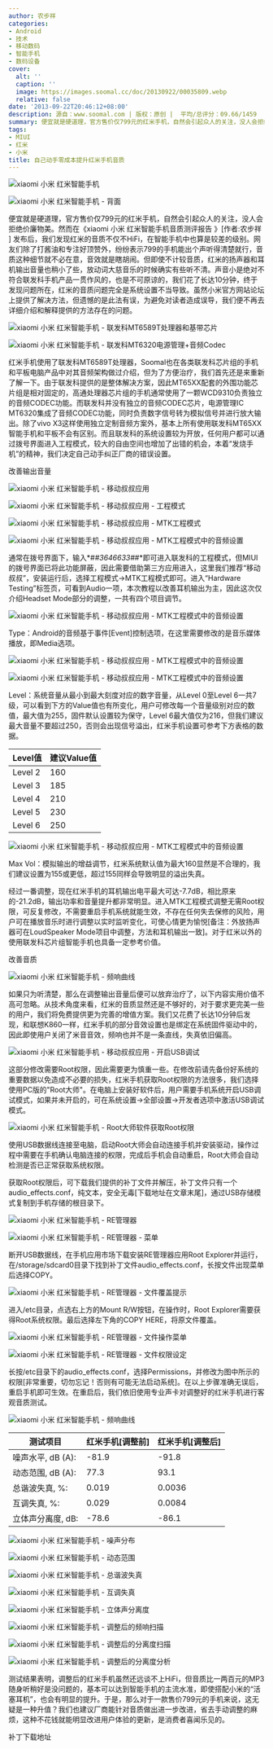 ```yaml
---
author: 农步祥
categories:
- Android
- 技术
- 移动数码
- 智能手机
- 数码设备
cover:
  alt: ''
  caption: ''
  image: https://images.soomal.cc/doc/20130922/00035809.webp
  relative: false
date: '2013-09-22T20:46:12+08:00'
description: 源自：www.soomal.com | 版权：原创 |  平均/总评分：09.66/1459
summary: 便宜就是硬道理，官方售价仅799元的红米手机，自然会引起众人的关注，没人会拒绝价廉物美。但我们也发现红米的音质在智能手机中也算是较差的级别，但完全可以自行修正，为了解决技术问题，提升用户体验，本着发烧手机的精神，我们决定自己动手纠正厂商的错误设置。
tags:
- MIUI
- 红米
- 小米
title: 自己动手零成本提升红米手机音质
---
```


![xiaomi 小米 红米智能手机](https://images.soomal.cc/doc/20130921/00035762_01.webp)



![xiaomi  小米 红米智能手机 - 背面](https://images.soomal.cc/doc/20130901/00035161_01.webp)



便宜就是硬道理，官方售价仅799元的红米手机，自然会引起众人的关注，没人会拒绝价廉物美。然而在《xiaomi 小米 红米智能手机音质测评报告 》[作者:农步祥 ]
发布后，我们发现红米的音质不仅不HiFi，在智能手机中也算是较差的级别。网友们除了打酱油和专注好顶赞外，纷纷表示799的手机能出个声听得清楚就行，音质这种细节就不必在意，音效就是瞎胡闹。但即使不计较音质，红米的扬声器和耳机输出音量也稍小了些，放动词大慈音乐的时候确实有些听不清。声音小是绝对不符合联发科手机产品一贯作风的，也是不可原谅的，我们花了长达10分钟，终于发现问题所在，红米的音质问题完全是系统设置不当导致。虽然小米官方网站论坛上提供了解决方法，但遗憾的是此法有误，为避免对读者造成误导，我们便不再去详细介绍和解释提供的方法存在的问题。



![xiaomi  小米 红米智能手机 - 联发科MT6589T处理器和基带芯片](https://images.soomal.cc/doc/20130901/00035182_01.webp)



![xiaomi  小米 红米智能手机 - 联发科MT6320电源管理+音频Codec](https://images.soomal.cc/doc/20130901/00035180_01.webp)



红米手机使用了联发科MT6589T处理器，Soomal也在各类联发科芯片组的手机和平板电脑产品中对其音频架构做过介绍，但为了方便治疗，我们首先还是来重新了解一下。由于联发科提供的是整体解决方案，因此MT65XX配套的外围功能芯片组是相对固定的，高通处理器芯片组的手机通常使用了一颗WCD9310负责独立的音频CODEC功能。而联发科并没有独立的音频CODEC芯片，电源管理IC MT6320集成了音频CODEC功能，同时负责数字信号转为模拟信号并进行放大输出。除了vivo X3这样使用独立定制音频方案外，基本上所有使用联发科MT65XX智能手机和平板不会有区别。而且联发科的系统设置较为开放，任何用户都可以通过拨号界面进入工程模式，较大的自由空间也增加了出错的机会，本着“发烧手机”的精神，我们决定自己动手纠正厂商的错误设置。



改善输出音量



![xiaomi 小米 红米智能手机 - 移动叔叔应用](https://images.soomal.cc/doc/20130922/00035785_01.webp)



![xiaomi 小米 红米智能手机 - 移动叔叔应用 - 工程模式](https://images.soomal.cc/doc/20130922/00035786_01.webp)



![xiaomi 小米 红米智能手机 - 移动叔叔应用 - MTK工程模式](https://images.soomal.cc/doc/20130922/00035787_01.webp)



![xiaomi 小米 红米智能手机 - 移动叔叔应用 - MTK工程模式中的音频设置](https://images.soomal.cc/doc/20130922/00035788_01.webp)



通常在拨号界面下，输入*#*#3646633#*#*即可进入联发科的工程模式，但MIUI的拨号界面已将此功能屏蔽，因此需要借助第三方应用进入，这里我们推荐“移动叔叔”，安装运行后，选择工程模式->MTK工程模式即可。进入“Hardware Testing”标签页，可看到Audio一项，本次教程以改善耳机输出为主，因此这次仅介绍Headset Mode部分的调整，一共有四个项目调节。



![xiaomi 小米 红米智能手机 - 移动叔叔应用 - MTK工程模式中的音频设置](https://images.soomal.cc/doc/20130922/00035789.webp)



Type：Android的音频基于事件[Event]控制选项，在这里需要修改的是音乐媒体播放，即Media选项。



![xiaomi 小米 红米智能手机 - 移动叔叔应用 - MTK工程模式中的音频设置](https://images.soomal.cc/doc/20130922/00035790_01.webp)



![xiaomi 小米 红米智能手机 - 移动叔叔应用 - MTK工程模式中的音频设置](https://images.soomal.cc/doc/20130922/00035791_01.webp)



Level：系统音量从最小到最大刻度对应的数字音量，从Level 0至Level 6一共7级，可以看到下方的Value值也有所变化，用户可修改每一个音量级别对应的数值，最大值为255，固件默认设置较为保守，Level 6最大值仅为216，但我们建议最大音量不要超过250，否则会出现信号溢出，红米手机设置可参考下方表格的数据。



| Level值 | 建议Value值 |
| --- | --- |
| Level 2 | 160 |
| Level 3 | 185 |
| Level 4 | 210 |
| Level 5 | 230 |
| Level 6 | 250 |



![xiaomi 小米 红米智能手机 - 移动叔叔应用 - MTK工程模式中的音频设置](https://images.soomal.cc/doc/20130922/00035792.webp)



Max Vol：模拟输出的增益调节，红米系统默认值为最大160显然是不合理的，我们建议设置为155或更低，超过155同样会导致明显的溢出失真。



经过一番调整，现在红米手机的耳机输出电平最大可达-7.7dB，相比原来的-21.2dB，输出功率和音量提升都非常明显。进入MTK工程模式调整无需Root权限，可反复修改，不需要重启手机系统就能生效，不存在任何失去保修的风险，用户可在播放音乐时进行调整以实时监听变化，可使心情更为愉悦[备注：外放扬声器可在LoudSpeaker Mode项目中调整，方法和耳机输出一致]。对于红米以外的使用联发科芯片组智能手机也具备一定参考价值。



改善音质



![xiaomi 小米 红米智能手机 - 频响曲线](https://images.soomal.cc/doc/20130921/00035767.webp)



如果只为听清楚，那么在调整输出音量后便可以放弃治疗了，以下内容实用价值不高可忽略。从技术角度来看，红米的音质显然还是不够好的，对于要求更完美一些的用户，我们将免费提供更为完善的增值方案。我们又花费了长达10分钟后发现，和联想K860一样，红米手机的部分音效设置也是绑定在系统固件驱动中的，因此即使用户关闭了米音音效，频响也并不是一条直线，失真依旧偏高。



![xiaomi 小米 红米智能手机 - 移动叔叔应用 - 开启USB调试](https://images.soomal.cc/doc/20130922/00035793.webp)



这部分修改需要Root权限，因此需要更为慎重一些。在修改前请先备份好系统的重要数据以免造成不必要的损失，红米手机获取Root权限的方法很多，我们选择使用PC版的"Root大师"。在电脑上安装好软件后，用户需要手机系统开启USB调试模式，如果并未开启的，可在系统设置->全部设置->开发者选项中激活USB调试模式。



![xiaomi 小米 红米智能手机 - Root大师软件获取Root权限](https://images.soomal.cc/doc/20130922/00035794.webp)



使用USB数据线连接至电脑，启动Root大师会自动连接手机并安装驱动，操作过程中需要在手机确认电脑连接的权限，完成后手机会自动重启，Root大师会自动检测是否已正常获取系统权限。



获取Root权限后，可下载我们提供的补丁文件并解压，补丁文件只有一个audio_effects.conf，纯文本，安全无毒[下载地址在文章末尾]，通过USB存储模式复制到手机存储的根目录下。



![xiaomi 小米 红米智能手机 - RE管理器](https://images.soomal.cc/doc/20130922/00035795_01.webp)



![xiaomi 小米 红米智能手机 - RE管理器 - 菜单](https://images.soomal.cc/doc/20130922/00035796_01.webp)



断开USB数据线，在手机应用市场下载安装RE管理器应用Root Explorer并运行，在/storage/sdcard0目录下找到补丁文件audio_effects.conf，长按文件出现菜单后选择COPY。



![xiaomi 小米 红米智能手机 - RE管理器 - 文件覆盖提示](https://images.soomal.cc/doc/20130922/00035797.webp)



进入/etc目录，点选右上方的Mount R/W按钮，在操作时，Root Explorer需要获得Root系统权限。最后选择左下角的COPY HERE，将原文件覆盖。



![xiaomi 小米 红米智能手机 - RE管理器 - 文件操作菜单](https://images.soomal.cc/doc/20130922/00035798_01.webp)



![xiaomi 小米 红米智能手机 - RE管理器 - 文件权限设定](https://images.soomal.cc/doc/20130922/00035799_01.webp)



长按/etc目录下的audio_effects.conf，选择Permissions，并修改为图中所示的权限[非常重要，切勿忘记！否则有可能无法启动系统]。在以上步骤准确无误后，重启手机即可生效。在重启后，我们依旧使用专业声卡对调整好的红米手机进行客观音质测试。



![xiaomi 小米 红米智能手机 - 频响曲线](https://images.soomal.cc/doc/20130922/00035800.webp)



| 测试项目 | 红米手机[调整前] | 红米手机[调整后] |
| --- | --- | --- |
| 噪声水平, dB (A): | -81.9 | -91.8 |
| 动态范围, dB (A): | 77.3 | 93.1 |
| 总谐波失真, %: | 0.019 | 0.0036 |
| 互调失真, %: | 0.029 | 0.0084 |
| 立体声分离度, dB: | -78.6 | -86.1 |



![xiaomi 小米 红米智能手机 - 噪声分布](https://images.soomal.cc/doc/20130922/00035801_01.webp)



![xiaomi 小米 红米智能手机 - 动态范围](https://images.soomal.cc/doc/20130922/00035802_01.webp)



![xiaomi 小米 红米智能手机 - 总谐波失真](https://images.soomal.cc/doc/20130922/00035803_01.webp)



![xiaomi 小米 红米智能手机 - 互调失真](https://images.soomal.cc/doc/20130922/00035804_01.webp)



![xiaomi 小米 红米智能手机 - 立体声分离度](https://images.soomal.cc/doc/20130922/00035805_01.webp)



![xiaomi 小米 红米智能手机 - 调整后的频响扫描](https://images.soomal.cc/doc/20130922/00035806_01.webp)



![xiaomi 小米 红米智能手机 - 调整后的分离度扫描](https://images.soomal.cc/doc/20130922/00035807_01.webp)



![xiaomi 小米 红米智能手机 - 调整后的分离度分析](https://images.soomal.cc/doc/20130922/00035808_01.webp)



测试结果表明，调整后的红米手机虽然还远谈不上HiFi，但音质比一两百元的MP3随身听稍好是没问题的，基本可以达到智能手机的主流水准，即使搭配小米的“活塞耳机”，也会有明显的提升。于是，那么对于一款售价799元的手机来说，这无疑是一种升值？我们也建议厂商能针对音质做出进一步改进，省去手动调整的麻烦，这种不花钱就能明显改进用户体验的更新，是消费者喜闻乐见的。



补丁下载地址